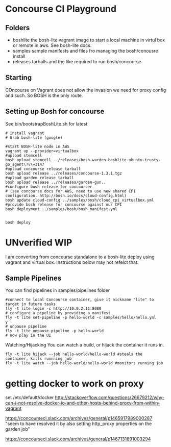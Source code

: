 # Concourse CI Playground

## Folders
- boshlite
  the bosh-lite vagrant image to start a local machine in virtul box or remote in aws. See bosh-lite docs.
- samples
  sample manifests and files fro managing the bosh/conousre install
- releases
  tarballs and the like required to run bosh/concourse

## Starting
COncourse on Vagrant does not allow the invasion we need for proxy config and such.  So BOSH is the only route.




## Setting up Bosh for concourse
See bin/bootstrapBoshLite.sh for latest
```
# install vagrant
# Grab bosh-lite (google)

#start BOSH-lite node in AWS
vagrant up --provider=virtualbox
#upload stemcell
bosh upload stemcell ../releases/bosh-warden-boshlite-ubuntu-trusty-go_agent\?v\=3147 
#upload concourse release tarball
bosh upload release ../releases/concourse-1.3.1.tgz
#upload garden release tarball
bosh upload release ../releases/garden-gun..
#configure bosh release for concourser
# (see concourse docs for AWS, need to use new shared CPI configuration. http://bosh.io/docs/cloud-config.html)
bosh update cloud-config ../samples/bosh/cloud_cpi_virtualbox.yml 
#provide bosh release for concourse against our CPI
bosh deployment ../samples/bosh/bosh_manifest.yml 


bosh deploy 
```



# UNverified WIP
I am converting from concourse standalone to a bosh-lite deploy using vagrant and virtual box. Instructions below may not refelct that.


## Sample Pipelines
You can find pipelines in samples/pipelines folder

```
#connect to local Concourse container, give it nickname "lite" to target in future tasks
fly -t lite login -c http://10.0.2.11:8080   
# configure a pipeline by providing a manifest
fly -t lite set-pipeline -p hello-world -c samples/hello/hello.yml 
y
# unpause pipeline
fly -t lite unpause-pipeline -p hello-world
# now play in the UI 
```


Watching/Hijacking
You can watch a build, or hijack the container it runs in.
```
fly -t lite hijack --job hello-world/hello-world #steals the container, kills runnning job
fly -t lite watch --job hello-world/hello-world #monitors running job
```



# getting docker to work on proxy
set /etc/default/docker http://stackoverflow.com/questions/26679212/why-can-i-not-resolve-docker-io-and-other-hosts-behind-proxy-from-within-vagrant


https://concourseci.slack.com/archives/general/p1465917989000287 
"seem to have resolved it by also setting http_proxy properties on the garden job"


https://concourseci.slack.com/archives/general/p1467131891003294


